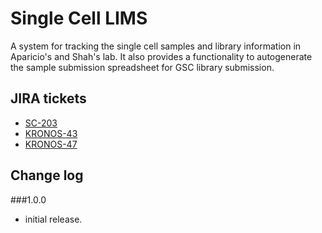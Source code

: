 Single Cell LIMS
================
A system for tracking the single cell samples and library information in Aparicio's and Shah's lab. It also provides a functionality to autogenerate the sample submission spreadsheet for GSC library submission.

JIRA tickets
------------
* [SC-203](https://www.bcgsc.ca/jira/browse/SC-203)
* [KRONOS-43](https://www.bcgsc.ca/jira/browse/KRONOS-43)
* [KRONOS-47](https://www.bcgsc.ca/jira/browse/KRONOS-47)

Change log
----------
###1.0.0
* initial release.
